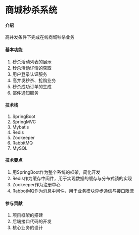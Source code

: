 # 商城秒杀系统

#### 介绍
高并发条件下完成在线商城秒杀业务

#### 基本功能
1.  秒杀活动列表的展示
2.  秒杀活动详情的获取
3.  用户登录认证服务
4.  高并发秒杀、抢购业务
5.  秒杀成功订单的生成
6.  邮件通知服务

#### 技术栈

1.  SpringBoot
2.  SpringMVC
3.  Mybatis
4.  Redis
5.  Zookeeper
6.  RabbitMQ
7.  MySQL

#### 技术要点

1.  用SpringBoot作为整个系统的框架，简化开发
2.  Redis作为缓存中间件，用于实现数据的缓存与分布式锁的实现
3.  Zookeeper作为注册中心
4.  RabbotMQ作为消息中间件，用于业务模块异步通信与接口限流

#### 参与贡献

1.  项目框架的搭建
2.  后端接口代码的开发
3.  核心业务的设计
